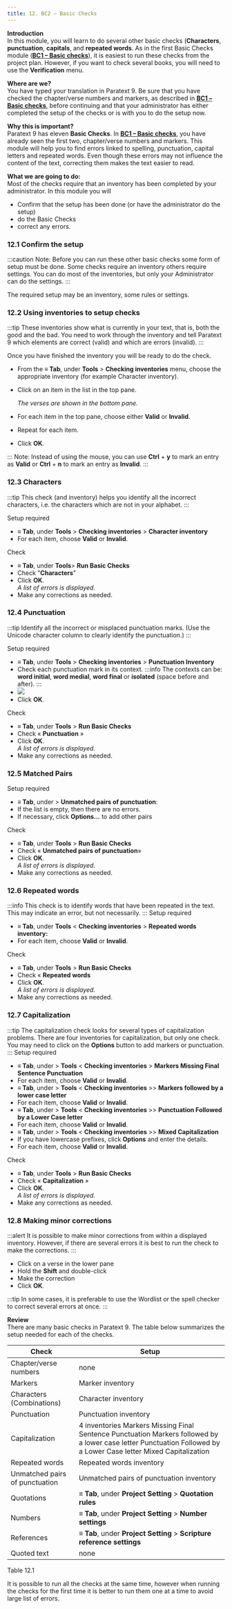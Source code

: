 ```yaml
---
title: 12. BC2 – Basic Checks
---
```

**Introduction**  
In this module, you will learn to do several other basic checks (**Characters**, **punctuation**, **capitals**, and **repeated words**. As in the first Basic Checks module ([**BC1 – Basic checks**](../02-Stage-1/5.BC1.md)), it is easiest to run these checks from the project plan. However, if you want to check several books, you will need to use the **Verification** menu.

**Where are we?**  
You have typed your translation in Paratext 9. Be sure that you have checked the chapter/verse numbers and markers, as described in [**BC1 – Basic checks**](../02-Stage-1/5.BC1.md), before continuing and that your administrator has either completed the setup of the checks or is with you to do the setup now.

**Why this is important?**  
Paratext 9 has eleven **Basic Checks**. In [**BC1 – Basic checks**](../02-Stage-1/5.BC1.md), you have already seen the first two, chapter/verse numbers and markers. This module will help you to find errors linked to spelling, punctuation, capital letters and repeated words. Even though these errors may not influence the content of the text, correcting them makes the text easier to read.

**What we are going to do:**  
Most of the checks require that an inventory has been completed by your administrator. In this module you will

-   Confirm that the setup has been done (or have the administrator do the setup)
-   do the Basic Checks
-   correct any errors.

### 12.1 Confirm the setup

:::caution
Note: Before you can run these other basic checks some form of setup must be done. Some checks require an inventory others require settings. You can do most of the inventories, but only your Administrator can do the settings.
:::

The required setup may be an inventory, some rules or settings.

### 12.2 Using inventories to setup checks

:::tip
These inventories show what is currently in your text, that is, both the good and the bad. You need to work through the inventory and tell Paratext 9 which elements are correct (valid) and which are errors (invalid).
:::

Once you have finished the inventory you will be ready to do the check.

-   From the **≡ Tab**, under **Tools** \> **Checking inventories** menu, choose the appropriate inventory (for example Character inventory).
-   Click on an item in the list in the top pane.

    *The verses are shown in the bottom pane.*

-   For each item in the top pane, choose either **Valid** or **Invalid**.
-   Repeat for each item.
-   Click **OK**.

:::
Note: Instead of using the mouse, you can use **Ctrl** + **y** to mark an entry as **Valid** or **Ctrl** + **n** to mark an entry as **Invalid**.
:::

### 12.3 Characters

:::tip
This check (and inventory) helps you identify all the incorrect characters, i.e. the characters which are not in your alphabet.
:::

Setup required  
-   **≡ Tab**, under **Tools** \> **Checking inventories** \> **Character inventory**
-   For each item, choose **Valid** or **Invalid**.

Check  
-   **≡ Tab**, under **Tools**\> **Run Basic Checks**
-   Check "**Characters**"
-   Click **OK**.  
    *A list of errors is displayed.*
-   Make any corrections as needed.

### 12.4 Punctuation

:::tip
Identify all the incorrect or misplaced punctuation marks. (Use the Unicode character column to clearly identify the punctuation.)
:::

Setup required  
-   **≡ Tab**, under **Tools** \> **Checking inventories** \> **Punctuation Inventory**
-   Check each punctuation mark in its context.
:::info
The contexts can be: **word initial**, **word medial**, **word final** or **isolated** (space before and after).
:::
-   ![](../media/1c4d9844e10ce6e7e195d7d66cd35172.png)
-   Click **OK**.

Check  
-   **≡ Tab**, under **Tools** \> **Run Basic Checks**
-   Check « **Punctuation** »
-   Click **OK**.  
    *A list of errors is displayed.*
-   Make any corrections as needed.

### 12.5 Matched Pairs

Setup required  
-   **≡ Tab**, under \> **Unmatched pairs of punctuation**:
-   If the list is empty, then there are no errors.
-   If necessary, click **Options...** to add other pairs

Check  
-   **≡ Tab**, under **Tools** \> **Run Basic Checks**
-   Check « **Unmatched pairs of punctuation**»
-   Click **OK**.  
    *A list of errors is displayed.*
-   Make any corrections as needed.

### 12.6 Repeated words
:::info
This check is to identify words that have been repeated in the text. This may indicate an error, but not necessarily.
:::
Setup required  
-   **≡ Tab**, under **Tools** \< **Checking inventories** \> **Repeated words inventory:**
-   For each item, choose **Valid** or **Invalid**.

Check  
-   **≡ Tab**, under **Tools** \> **Run Basic Checks**
-   Check « **Repeated words**
-   Click **OK**.  
    *A list of errors is displayed.*
 -   Make any corrections as needed.

### 12.7 Capitalization
:::tip
The capitalization check looks for several types of capitalization problems. There are four inventories for capitalization, but only one check. You may need to click on the **Options** button to add markers or punctuation.
:::
Setup required  
-   **≡ Tab**, under \> **Tools** \< **Checking inventories** \> **Markers Missing Final Sentence Punctuation**
-   For each item, choose **Valid** or **Invalid**.
-   **≡ Tab**, under \> **Tools** \< **Checking inventories** \>\> **Markers followed by a lower case letter**
-   For each item, choose **Valid** or **Invalid**.
-   **≡ Tab**, under \> **Tools** \< **Checking inventories** \>\> **Punctuation Followed by a Lower Case letter**
-   For each item, choose **Valid** or **Invalid**.
-   **≡ Tab**, under \> **Tools** \< **Checking inventories** \>\> **Mixed Capitalization**
-   If you have lowercase prefixes, click **Options** and enter the details.
-   For each item, choose **Valid** or **Invalid**.

Check  
-   **≡ Tab**, under **Tools** \> **Run Basic Checks**
-   Check « **Capitalization** »
-   Click **OK**.  
    *A list of errors is displayed.*
-   Make any corrections as needed.

### 12.8 Making minor corrections
:::alert
It is possible to make minor corrections from within a displayed inventory. However, if there are several errors it is best to run the check to make the corrections.
:::
-   Click on a verse in the lower pane
-   Hold the **Shift** and double-click
-   Make the correction
-   Click **OK**.

:::tip
In some cases, it is preferable to use the Wordlist or the spell checker to correct several errors at once.
:::

**Review**  
There are many basic checks in Paratext 9. The table below summarizes the setup needed for each of the checks.

| **Check**                      | **Setup**                                                                                                                                                         |
|--------------------------------|-------------------------------------------------------------------------------------------------------------------------------------------------------------------|
| Chapter/verse numbers          | none                                                                                                                                                              |
| Markers                        | Marker inventory                                                                                                                                                  |
| Characters (Combinations)      | Character inventory                                                                                                                                               |
| Punctuation                    | Punctuation inventory                                                                                                                                             |
| Capitalization                 | 4 inventories Markers Missing Final Sentence Punctuation Markers followed by a lower case letter Punctuation Followed by a Lower Case letter Mixed Capitalization |
| Repeated words                 | Repeated words inventory                                                                                                                                          |
| Unmatched pairs of punctuation | Unmatched pairs of punctuation inventory                                                                                                                          |
| Quotations                     | **≡ Tab**, under **Project Setting** \> **Quotation rules**                                                                                                       |
| Numbers                        | **≡ Tab**, under **Project Setting** \> **Number settings**                                                                                                       |
| References                     | **≡ Tab**, under **Project Setting** \> **Scripture reference settings**                                                                                          |
| Quoted text                    | none                                                                                                                                                              |

Table 12.1

It is possible to run all the checks at the same time, however when running the checks for the first time it is better to run them one at a time to avoid large list of errors.
